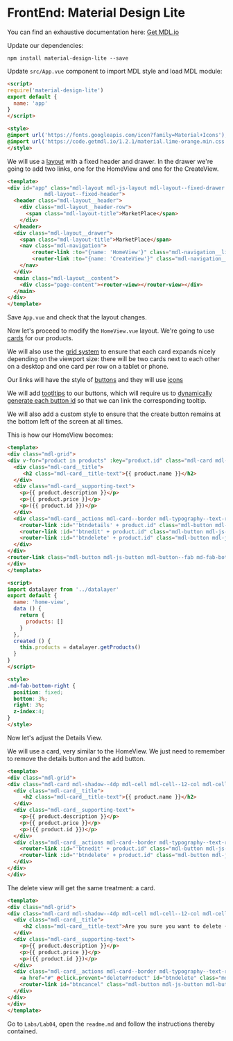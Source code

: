 # FrontEnd: Material Design Lite

You can find an exhaustive documentation here: [Get MDL.io](https://getmdl.io/)

Update our dependencies:

```
npm install material-design-lite --save
```

Update `src/App.vue` component to import MDL style and load MDL module:

```html
<script>
require('material-design-lite')
export default {
  name: 'app'
}
</script>

<style>
@import url('https://fonts.googleapis.com/icon?family=Material+Icons');
@import url('https://code.getmdl.io/1.2.1/material.lime-orange.min.css');
</style>
```

We will use a [layout](https://getmdl.io/components/index.html#layout-section) with a fixed header and drawer. In the drawer we're going to add two links, one for the HomeView and one for the CreateView.

```html
<template>
<div id="app" class="mdl-layout mdl-js-layout mdl-layout--fixed-drawer
            mdl-layout--fixed-header">
  <header class="mdl-layout__header">
    <div class="mdl-layout__header-row">
      <span class="mdl-layout-title">MarketPlace</span>
    </div>
  </header>
  <div class="mdl-layout__drawer">
    <span class="mdl-layout-title">MarketPlace</span>
    <nav class="mdl-navigation">
        <router-link :to="{name: 'HomeView'}" class="mdl-navigation__link">Home</router-link>
        <router-link :to="{name: 'CreateView'}" class="mdl-navigation__link">Add a Product</router-link>
    </nav>
  </div>
  <main class="mdl-layout__content">
    <div class="page-content"><router-view></router-view></div>
  </main>
</div>
</template>
```

Save `App.vue` and check that the layout changes.

Now let's proceed to modify the `HomeView.vue` layout.
We're going to use [cards](https://getmdl.io/components/index.html#cards-section) for our products.

We will also use the [grid system](https://getmdl.io/components/index.html#layout-section/grid) to ensure that each card expands nicely depending on the viewport size: there will be two cards next to each other on a desktop and one card per row on a tablet or phone.

Our links will have the style of [buttons](https://getmdl.io/components/index.html#buttons-section) and they will use [icons](https://material.io/icons/) 

We will add [tootltips](https://getmdl.io/components/#tooltips-section) to our buttons, which will require us to [dynamically generate each button id](https://vuejs.org/v2/guide/syntax.html#Attributes) so that we can link the corresponding tooltip.

We will also add a custom style to ensure that the create button remains at the bottom left of the screen at all times.

This is how our HomeView becomes:

```html
<template>
<div class="mdl-grid">
<div v-for="product in products" :key="product.id" class="mdl-card mdl-shadow--4dp mdl-cell mdl-cell--6-col mdl-cell--8-col-tablet">
  <div class="mdl-card__title">
     <h2 class="mdl-card__title-text">{{ product.name }}</h2>
  </div>
  <div class="mdl-card__supporting-text">
    <p>{{ product.description }}</p>
    <p>{{ product.price }}</p>  
    <p>({{ product.id }})</p>
  </div>
  <div class="mdl-card__actions mdl-card--border mdl-typography--text-right">
    <router-link :id="'btndetails' + product.id" class="mdl-button mdl-js-button mdl-button--raised mdl-js-ripple-effect mdl-button--icon mdl-button--accent" :to="{name: 'DetailsView', params: {id: product.id}}"><i class="material-icons">details</i></router-link><span :for="'btndetails' + product.id" class="mdl-tooltip mdl-tooltip--top	">Details</span>
    <router-link :id="'btnedit' + product.id" class="mdl-button mdl-js-button mdl-button--raised mdl-js-ripple-effect mdl-button--icon mdl-button--accent" :to="{name: 'UpdateView', params: {id: product.id}}"><i class="material-icons">edit</i></router-link><span :for="'btnedit' + product.id" class="mdl-tooltip mdl-tooltip--top	">Edit</span>
    <router-link :id="'btndelete' + product.id" class="mdl-button mdl-js-button mdl-button--raised mdl-js-ripple-effect mdl-button--icon mdl-button--accent" :to="{name: 'DeleteView', params: {id: product.id}}"><i class="material-icons">delete forever</i></router-link><span :for="'btndelete' + product.id" class="mdl-tooltip mdl-tooltip--top	">Delete</span>
  </div>
</div>
<router-link class="mdl-button mdl-js-button mdl-button--fab md-fab-bottom-right mdl-button--mini-fab mdl-button--accent" :to="{name: 'CreateView'}"><i class="material-icons">add</i></router-link>
</div>
</template>

<script>
import datalayer from '../datalayer'
export default {
  name: 'home-view',
  data () {
    return {
      products: []
    }
  },
  created () {
    this.products = datalayer.getProducts()
  }
}
</script>

<style>
.md-fab-bottom-right {
  position: fixed;
  bottom: 3%;
  right: 3%;
  z-index:4;
}
</style>
```

Now let's adjust the Details View.

We will use a card, very similar to the HomeView. We just need to remember to remove the details button and the add button. 

```html
<template>
<div class="mdl-grid">
<div class="mdl-card mdl-shadow--4dp mdl-cell mdl-cell--12-col mdl-cell--8-col-tablet">
  <div class="mdl-card__title">
     <h2 class="mdl-card__title-text">{{ product.name }}</h2>
  </div>
  <div class="mdl-card__supporting-text">
    <p>{{ product.description }}</p>
    <p>{{ product.price }}</p>  
    <p>({{ product.id }})</p>
  </div>
  <div class="mdl-card__actions mdl-card--border mdl-typography--text-right">
    <router-link :id="'btnedit' + product.id" class="mdl-button mdl-js-button mdl-button--raised mdl-js-ripple-effect mdl-button--icon mdl-button--accent" :to="{name: 'UpdateView', params: {id: product.id}}"><i class="material-icons">edit</i></router-link><span :for="'btnedit' + product.id" class="mdl-tooltip mdl-tooltip--top	">Edit</span>
    <router-link :id="'btndelete' + product.id" class="mdl-button mdl-js-button mdl-button--raised mdl-js-ripple-effect mdl-button--icon mdl-button--accent" :to="{name: 'DeleteView', params: {id: product.id}}"><i class="material-icons">delete forever</i></router-link><span :for="'btndelete' + product.id" class="mdl-tooltip mdl-tooltip--top	">Delete</span>
  </div>
</div>
</div>
``` 

The delete view will get the same treatment: a card.

```html
<template>
<div class="mdl-grid">
<div class="mdl-card mdl-shadow--4dp mdl-cell mdl-cell--12-col mdl-cell--8-col-tablet">
  <div class="mdl-card__title">
     <h2 class="mdl-card__title-text">Are you sure you want to delete {{ product.name }}?</h2>
  </div>
  <div class="mdl-card__supporting-text">
    <p>{{ product.description }}</p>
    <p>{{ product.price }}</p>  
    <p>({{ product.id }})</p>
  </div>
  <div class="mdl-card__actions mdl-card--border mdl-typography--text-right">
    <a href="#" @click.prevent="deleteProduct" id="btndelete" class="mdl-button mdl-js-button mdl-button--raised mdl-js-ripple-effect mdl-button--icon mdl-button--accent"><i class="material-icons">check</i></a><span for="btndelete" class="mdl-tooltip mdl-tooltip--top">Yes</span>
    <router-link id="btncancel" class="mdl-button mdl-js-button mdl-button--raised mdl-js-ripple-effect mdl-button--icon mdl-button--accent" :to="{name: 'HomeView'}"><i class="material-icons">close</i></router-link><span for="btncancel" class="mdl-tooltip mdl-tooltip--top">No</span>
  </div>
</div>
</div>
</template>
```


Go to `Labs/Lab04`, open the `readme.md` and follow the instructions thereby contained.   